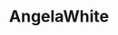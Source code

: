 ---
title: AngelaWhite
crosslinks:
- PORN4U
- NSFWFunny
- AvaAddams
- IncestPorn
- StruggleFucking
- Lordosis
- PickHerOutfit
- NothingButNecklace
- LenaPaul
- XXX_And_Source
- NicoletteShea
- GiannaMichaels
- TheHottestPornStars
- chickswithchokers
- Drama
- Pee
- Stacked
---